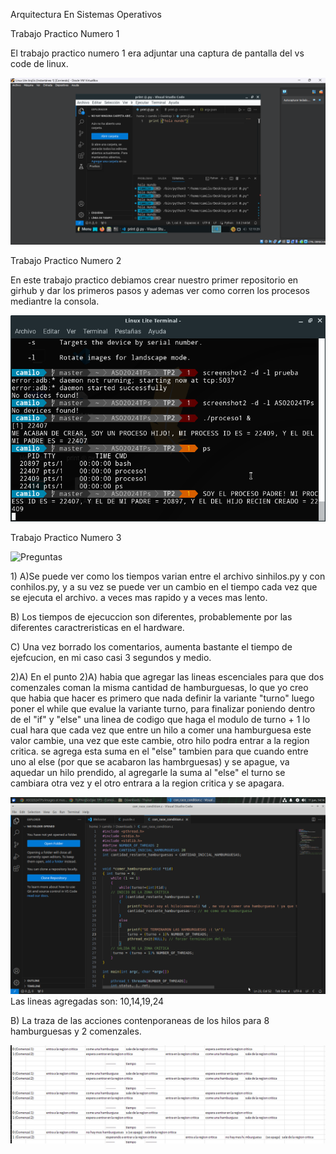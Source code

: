 
<html>
<head>
<meta charset="utf-8">
<p>Arquitectura En Sistemas Operativos<p>
<p>Trabajo Practico Numero 1 </p>
  <p> El trabajo practico numero 1 era adjuntar una captura de pantalla del vs code de linux. </p>
<img src="/images/CapTP1.png" alt="Esta es la captura de pantalla del TP1" />
<p> Trabajo Practico Numero 2 </p>
   <p> En este trabajo practico debiamos crear nuestro primer repositorio en girhub y dar los primeros pasos y ademas ver como corren los procesos mediantre la consola.</p>
<img src="/images/CapTP2.png" alt="Imagen de los procesos corriendo" />
<p> Trabajo Practico Numero 3</p>
<img src="TP3/Trabajo práctico N3.pdf" alt="Preguntas" />
<p> 1) 
  A)Se puede ver como los tiempos varian entre el archivo sinhilos.py y con conhilos.py, y a su vez se puede ver un cambio en el tiempo cada vez que se ejecuta el archivo. a veces mas rapido y a veces mas lento. </p>
   <p>B) Los tiempos de ejecuccion son diferentes, probablemente por las diferentes caractreristicas en el hardware. </p>
   <p>C) Una vez borrado los comentarios, aumenta bastante el tiempo de ejefcucion, en mi caso casi 3 segundos y medio. </p>
<p>2)A) En el punto 2)A) habia que agregar las lineas escenciales para que dos comenzales coman la misma cantidad de hamburguesas, lo que yo creo que habia que hacer es primero que nada definir la variante "turno" luego poner el while que evalue la variante turno, para finalizar poniendo dentro de el "if" y "else" una linea de codigo que haga el modulo de turno + 1 lo cual hara que cada vez que entre un hilo a comer una hamburguesa este valor cambie, una vez que este cambie, otro hilo podra entrar a la region critica.
  se agrega esta suma en el "else" tambien para que cuando entre uno al else (por que se acabaron las hambrguesas) y se apague, va aquedar un hilo prendido, al agregarle la suma al "else" el turno se cambiara otra vez y el otro entrara a la region critica y se apagara.</p>
<img src="/images/CapTP3.png" alt="solucionado" /)
<p>Las lineas agregadas son: 10,14,19,24</p>
<p>B) La traza de las acciones contenporaneas de los hilos para 8 hamburguesas y 2 comenzales.</p>
<img src="/images/CapTP3_2.png" alt="Traza en exel" />





